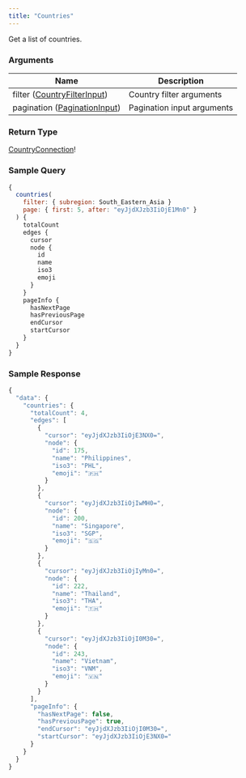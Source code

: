 ```yaml
---
title: "Countries"
---
```


Get a list of countries.

### Arguments

| Name | Description |
|---|---|
| filter ([CountryFilterInput](../inputs/country-filter-input)) | Country filter arguments |
| pagination ([PaginationInput](../inputs/pagination-input)) | Pagination input arguments |

### Return Type

[CountryConnection](../objects/country-connection)!

### Sample Query

```js title="Find countries with filter and page"
{
  countries(
    filter: { subregion: South_Eastern_Asia }
    page: { first: 5, after: "eyJjdXJzb3IiOjE1Mn0" }
  ) {
    totalCount
    edges {
      cursor
      node {
        id
        name
        iso3
        emoji
      }
    }
    pageInfo {
      hasNextPage
      hasPreviousPage
      endCursor
      startCursor
    }
  }
}

```

### Sample Response

```js
{
  "data": {
    "countries": {
      "totalCount": 4,
      "edges": [
        {
          "cursor": "eyJjdXJzb3IiOjE3NX0=",
          "node": {
            "id": 175,
            "name": "Philippines",
            "iso3": "PHL",
            "emoji": "🇵🇭"
          }
        },
        {
          "cursor": "eyJjdXJzb3IiOjIwMH0=",
          "node": {
            "id": 200,
            "name": "Singapore",
            "iso3": "SGP",
            "emoji": "🇸🇬"
          }
        },
        {
          "cursor": "eyJjdXJzb3IiOjIyMn0=",
          "node": {
            "id": 222,
            "name": "Thailand",
            "iso3": "THA",
            "emoji": "🇹🇭"
          }
        },
        {
          "cursor": "eyJjdXJzb3IiOjI0M30=",
          "node": {
            "id": 243,
            "name": "Vietnam",
            "iso3": "VNM",
            "emoji": "🇻🇳"
          }
        }
      ],
      "pageInfo": {
        "hasNextPage": false,
        "hasPreviousPage": true,
        "endCursor": "eyJjdXJzb3IiOjI0M30=",
        "startCursor": "eyJjdXJzb3IiOjE3NX0="
      }
    }
  }
}
```
